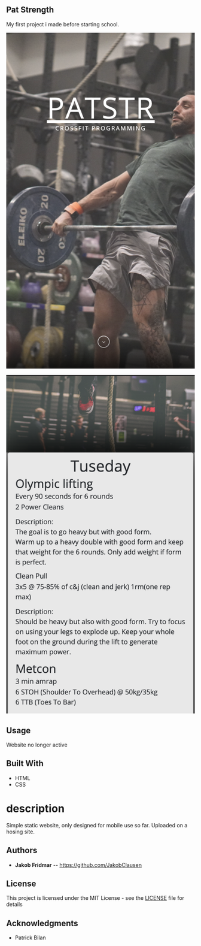 ## Pat Strength

My first project i made before starting school. 

<p align="center">
<img src="/Images/gitimgone.png" alt="Class timer by Jakob Clausen" width="738">
</p>     
     
<p align="center">         
 <img src="/Images/gitimgtwo.png" alt="Class timer by Jakob Clausen" width="738">
</p>



## Usage
Website no longer active

## Built With

* HTML
* CSS

# description
Simple static website, only designed for mobile use so far. 
Uploaded on a hosing site. 

## Authors

* **Jakob Fridmar** -- <a>https://github.com/JakobClausen</a>

## License

This project is licensed under the MIT License - see the [LICENSE](LICENSE) file for details

## Acknowledgments

* Patrick Bilan

